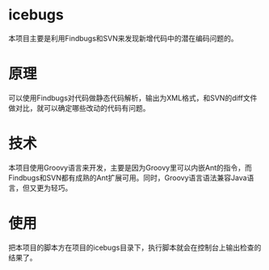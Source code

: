 icebugs
====
本项目主要是利用Findbugs和SVN来发现新增代码中的潜在编码问题的。

# 原理

可以使用Findbugs对代码做静态代码解析，输出为XML格式，和SVN的diff文件做对比，就可以确定哪些改动的代码有问题。


# 技术

本项目使用Groovy语言来开发，主要是因为Groovy里可以内嵌Ant的指令，而Findbugs和SVN都有成熟的Ant扩展可用。同时，Groovy语言语法兼容Java语言，但又更为轻巧。


# 使用

把本项目的脚本方在项目的icebugs目录下，执行脚本就会在控制台上输出检查的结果了。